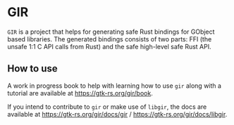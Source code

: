# GIR

`GIR` is a project that helps for generating safe Rust bindings for GObject based libraries. The generated bindings consists of two parts: FFI (the unsafe 1:1 C API calls from Rust) and the safe high-level safe Rust API.

## How to use

A work in progress book to help with learning how to use `gir` along with a tutorial are available at <https://gtk-rs.org/gir/book>.

If you intend to contribute to `gir` or make use of `libgir`, the docs are available at <https://gtk-rs.org/gir/docs/gir> / <https://gtk-rs.org/gir/docs/libgir>.
